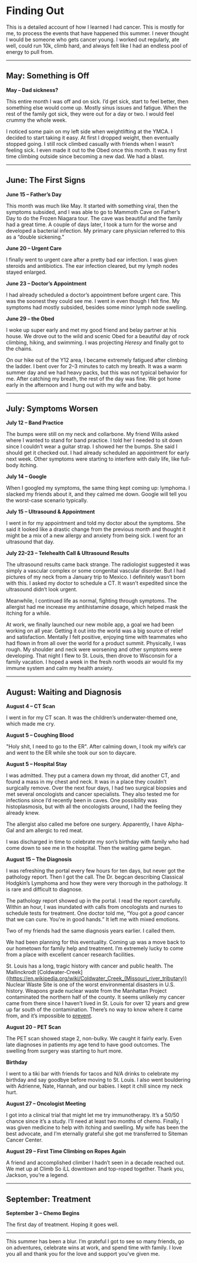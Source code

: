 # Finding Out  

This is a detailed account of how I learned I had cancer. This is mostly for me, to process the events that have happened this summer. I never thought I would be someone who gets cancer young. I worked out regularly, ate well, could run 10k, climb hard, and always felt like I had an endless pool of energy to pull from.  

---

## May: Something is Off 

**May – Dad sickness?**  

This entire month I was off and on sick. I’d get sick, start to feel better, then something else would come up. Mostly sinus issues and fatigue. When the rest of the family got sick, they were out for a day or two. I would feel crummy the whole week.  

I noticed some pain on my left side when weightlifting at the YMCA. I decided to start taking it easy. At first I dropped weight, then eventually stopped going. I still rock climbed casually with friends when I wasn’t feeling sick. I even made it out to the Obed once this month. It was my first time climbing outside since becoming a new dad. We had a blast.  

---

## June: The First Signs  

**June 15 – Father’s Day**  

This month was much like May. It started with something viral, then the symptoms subsided, and I was able to go to Mammoth Cave on Father’s Day to do the Frozen Niagara tour. The cave was beautiful and the family had a great time. A couple of days later, I took a turn for the worse and developed a bacterial infection. My primary care physician referred to this as a “double sickening.”  

 **June 20 – Urgent Care**  

I finally went to urgent care after a pretty bad ear infection. I was given steroids and antibiotics. The ear infection cleared, but my lymph nodes stayed enlarged.  

**June 23 – Doctor’s Appointment**  

I had already scheduled a doctor’s appointment before urgent care. This was the soonest they could see me. I went in even though I felt fine. My symptoms had mostly subsided, besides some minor lymph node swelling.  

**June 29 – the Obed**  

I woke up super early and met my good friend and belay partner at his house. We drove out to the wild and scenic Obed for a beautiful day of rock climbing, hiking, and swimming. I was projecting *Heresy* and finally got to the chains.  

On our hike out of the Y12 area, I became extremely fatigued after climbing the ladder. I bent over for 2–3 minutes to catch my breath. It was a warm summer day and we had heavy packs, but this was not typical behavior for me. After catching my breath, the rest of the day was fine. We got home early in the afternoon and I hung out with my wife and baby.  

---

## July: Symptoms Worsen 

 
**July 12 – Band Practice**  

The bumps were still on my neck and collarbone. My friend Willa asked where I wanted to stand for band practice. I told her I needed to sit down since I couldn’t wear a guitar strap. I showed her the bumps. She said I should get it checked out. I had already scheduled an appointment for early next week. Other symptoms were starting to interfere with daily life, like full-body itching.  

**July 14 – Google**  

When I googled my symptoms, the same thing kept coming up: lymphoma. I slacked my friends about it, and they calmed me down. Google will tell you the worst-case scenario typically.  

**July 15 – Ultrasound & Appointment**  

I went in for my appointment and told my doctor about the symptoms. She said it looked like a drastic change from the previous month and thought it might be a mix of a new allergy and anxiety from being sick. I went for an ultrasound that day.  

**July 22–23 – Telehealth Call & Ultrasound Results**  

The ultrasound results came back strange. The radiologist suggested it was simply a vascular complex or some congenital vascular disorder. But I had pictures of my neck from a January trip to Mexico. I definitely wasn’t born with this. I asked my doctor to schedule a CT. It wasn’t expedited since the ultrasound didn’t look urgent.  

Meanwhile, I continued life as normal, fighting through symptoms. The allergist had me increase my antihistamine dosage, which helped mask the itching for a while.  

At work, we finally launched our new mobile app, a goal we had been working on all year. Getting it out into the world was a big source of relief and satisfaction. Mentally I felt positive, enjoying time with teammates who had flown in from all over the world for a product summit. Physically, I was rough. My shoulder and neck were worsening and other symptoms were developing. That night I flew to St. Louis, then drove to Wisconsin for a family vacation. I hoped a week in the fresh north woods air would fix my immune system and calm my health anxiety.  

---

## August: Waiting and Diagnosis

**August 4 – CT Scan**  

I went in for my CT scan. It was the children’s underwater-themed one, which made me cry.  

**August 5 – Coughing Blood**  

"Holy shit, I need to go to the ER". After calming down, I took my wife’s car and went to the ER while she took our son to daycare.  

**August 5 – Hospital Stay**  

I was admitted. They put a camera down my throat, did another CT, and found a mass in my chest and neck. It was in a place they couldn’t surgically remove. Over the next four days, I had two surgical biopsies and met several oncologists and cancer specialists. They also tested me for infections since I’d recently been in caves. One possibility was histoplasmosis, but with all the oncologists around, I had the feeling they already knew.  

The allergist also called me before one surgery. Apparently, I have Alpha-Gal and am allergic to red meat.  

I was discharged in time to celebrate my son’s birthday with family who had come down to see me in the hospital. Then the waiting game began.  

**August 15 – The Diagnosis**  

I was refreshing the portal every few hours for ten days, but never got the pathology report. Then I got the call. The Dr. begcan describing Classical Hodgkin’s Lymphoma and how they were very thorough in the pathology. It is rare and difficult to diagnose.

The pathology report showed up in the portal. I read the report carefully. Within an hour, I was inundated with calls from oncologists and nurses to schedule tests for treatment. One doctor told me, “You got a *good* cancer that we can cure. You're in good hands.” It left me with mixed emotions.

Two of my friends had the same diagnosis years earlier. I called them.  

We had been planning for this eventuality. Coming up was a move back to our hometown for family help and treatment. I’m extremely lucky to come from a place with excellent cancer research facilities.  

St. Louis has a long, tragic history with cancer and public health. The Mallinckrodt [Coldwater-Creek]((https://en.wikipedia.org/wiki/Coldwater_Creek_(Missouri_river_tributary)) Nuclear Waste Site is one of the worst environmental disasters in U.S. history. Weapons grade nuclear waste from the Manhattan Project contaminated the northern half of the county. It seems unlikely my cancer came from there since I haven’t lived in St. Louis for over 12 years and grew up far south of the contamination. There’s no way to know where it came from, and it’s impossible to [prevent](https://my.clevelandclinic.org/health/diseases/6206-hodgkin-lymphoma).

**August 20 – PET Scan**  

The PET scan showed stage 2, non-bulky. We caught it fairly early. Even late diagnoses in patients my age tend to have good outcomes. The swelling from surgery was starting to hurt more.  

**Birthday** 

I went to a tiki bar with friends for tacos and N/A drinks to celebrate my birthday and say goodbye before moving to St. Louis. I also went bouldering with Adrienne, Nate, Hannah, and our babies. I kept it chill since my neck hurt.  

**August 27 – Oncologist Meeting**  

I got into a clinical trial that might let me try immunotherapy. It’s a 50/50 chance since it’s a study. I’ll need at least two months of chemo. Finally, I was given medicine to help with itching and swelling. My wife has been the best advocate, and I’m eternally grateful she got me transferred to Siteman Cancer Center.  

**August 29 – First Time Climbing on Ropes Again** 

A friend and accomplished climber I hadn’t seen in a decade reached out. We met up at Climb So iLL downtown and top-roped together. Thank you, Jackson, you’re a legend.  

---

## September: Treatment

**September 3 – Chemo Begins**  

The first day of treatment. Hoping it goes well.  

---

This summer has been a blur. I’m grateful I got to see so many friends, go on adventures, celebrate wins at work, and spend time with family. I love you all and thank you for the love and support you’ve given me.  
